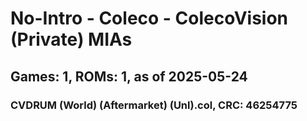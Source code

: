 # No-Intro - Coleco - ColecoVision (Private) MIAs
## Games: 1, ROMs: 1, as of 2025-05-24

### CVDRUM (World) (Aftermarket) (Unl).col, CRC: 46254775
